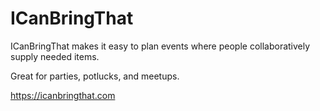 # ICanBringThat

ICanBringThat makes it easy to plan events where people collaboratively supply needed items.

Great for parties, potlucks, and meetups.

https://icanbringthat.com